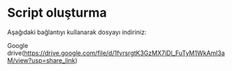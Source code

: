 # Script oluşturma

Aşağıdaki bağlantıyı kullanarak dosyayı indiriniz:

Google drive(https://drive.google.com/file/d/1fvrsrgtK3GzMX7iDl_FuTyM1WkAml3aM/view?usp=share_link)

